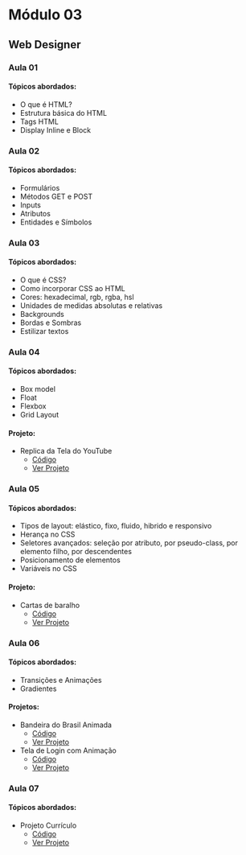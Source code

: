 # Módulo 03

## Web Designer

### Aula 01
#### Tópicos abordados:
- O que é HTML?
- Estrutura básica do HTML
- Tags HTML
- Display Inline e Block

### Aula 02
#### Tópicos abordados:
- Formulários
- Métodos GET e POST
- Inputs
- Atributos
- Entidades e Símbolos

### Aula 03
#### Tópicos abordados:
- O que é CSS?
- Como incorporar CSS ao HTML
- Cores: hexadecimal, rgb, rgba, hsl
- Unidades de medidas absolutas e relativas
- Backgrounds
- Bordas e Sombras
- Estilizar textos

### Aula 04
#### Tópicos abordados:
- Box model
- Float
- Flexbox
- Grid Layout

#### Projeto:
- Replica da Tela do YouTube
  - [Código](youtube/index.html)
  - [Ver Projeto](https://elainefs.github.io/programador-web-ifto-2023/modulo-03/youtube)

### Aula 05
#### Tópicos abordados:
- Tipos de layout: elástico, fixo, fluido, hibrido e responsivo
- Herança no CSS
- Seletores avançados: seleção por atributo, por pseudo-class, por elemento filho, por descendentes
- Posicionamento de elementos
- Variáveis no CSS

#### Projeto:
- Cartas de baralho
  - [Código](cartas-baralho/index.html)
  - [Ver Projeto](https://elainefs.github.io/programador-web-ifto-2023/modulo-03/cartas-baralho)

### Aula 06
#### Tópicos abordados:
- Transições e Animações
- Gradientes

#### Projetos:
- Bandeira do Brasil Animada
  - [Código](bandeira-animada/index.html)
  - [Ver Projeto](https://elainefs.github.io/programador-web-ifto-2023/modulo-03/bandeira-animada/)
- Tela de Login com Animação
  - [Código](login-animado/index.html)
  - [Ver Projeto](https://elainefs.github.io/programador-web-ifto-2023/modulo-03/login-animado)

### Aula 07
#### Tópicos abordados:
- Projeto Currículo
  - [Código](projeto-curriculo/index.html)
  - [Ver Projeto](https://elainefs.github.io/programador-web-ifto-2023/modulo-03/projeto-curriculo)